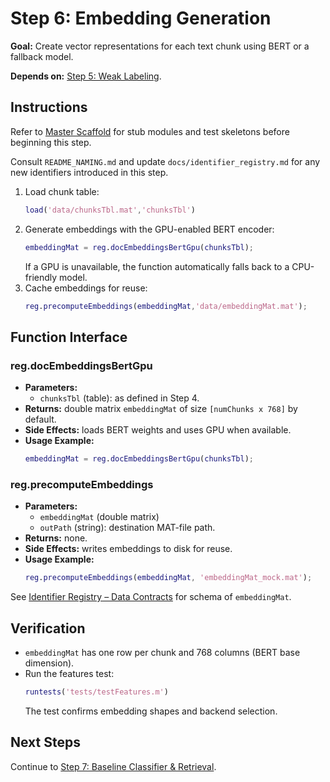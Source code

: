 # Step 6: Embedding Generation

**Goal:** Create vector representations for each text chunk using BERT or a fallback model.

**Depends on:** [Step 5: Weak Labeling](step05_weak_labeling.md).

## Instructions
Refer to [Master Scaffold](master_scaffold.md) for stub modules and test skeletons before beginning this step.

Consult `README_NAMING.md` and update `docs/identifier_registry.md` for any new identifiers introduced in this step.

1. Load chunk table:
   ```matlab
   load('data/chunksTbl.mat','chunksTbl')
   ```
2. Generate embeddings with the GPU-enabled BERT encoder:
   ```matlab
   embeddingMat = reg.docEmbeddingsBertGpu(chunksTbl);
   ```
   If a GPU is unavailable, the function automatically falls back to a CPU-friendly model.
3. Cache embeddings for reuse:
   ```matlab
   reg.precomputeEmbeddings(embeddingMat,'data/embeddingMat.mat');
   ```

## Function Interface

### reg.docEmbeddingsBertGpu
- **Parameters:**
  - `chunksTbl` (table): as defined in Step 4.
- **Returns:** double matrix `embeddingMat` of size `[numChunks x 768]` by default.
- **Side Effects:** loads BERT weights and uses GPU when available.
- **Usage Example:**
  ```matlab
  embeddingMat = reg.docEmbeddingsBertGpu(chunksTbl);
  ```

### reg.precomputeEmbeddings
- **Parameters:**
  - `embeddingMat` (double matrix)
  - `outPath` (string): destination MAT-file path.
- **Returns:** none.
- **Side Effects:** writes embeddings to disk for reuse.
- **Usage Example:**
  ```matlab
  reg.precomputeEmbeddings(embeddingMat, 'embeddingMat_mock.mat');
  ```

See [Identifier Registry – Data Contracts](identifier_registry.md#data-contracts) for schema of `embeddingMat`.


## Verification
- `embeddingMat` has one row per chunk and 768 columns (BERT base dimension).
- Run the features test:
  ```matlab
  runtests('tests/testFeatures.m')
  ```
  The test confirms embedding shapes and backend selection.

## Next Steps
Continue to [Step 7: Baseline Classifier & Retrieval](step07_baseline_classifier.md).
